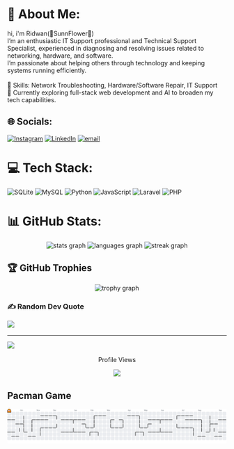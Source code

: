 
# 💫 About Me:

hi, i'm Ridwan(🌻SunnFlower🌻)<br> I’m an enthusiastic IT Support professional and Technical Support Specialist, experienced in diagnosing and resolving issues related to networking, hardware, and software.<br>I’m passionate about helping others through technology and keeping systems running efficiently.<br><br>🔧 Skills: Network Troubleshooting, Hardware/Software Repair, IT Support<br>🌱 Currently exploring full-stack web development and AI to broaden my tech capabilities.

## 🌐 Socials:
[![Instagram](https://img.shields.io/badge/Instagram-%23E4405F.svg?logo=Instagram&logoColor=white)](https://instagram.com/ridwannnn_____) [![LinkedIn](https://img.shields.io/badge/LinkedIn-%230077B5.svg?logo=linkedin&logoColor=white)](https://www.linkedin.com/in/ridwan-andrian-ra7474/) [![email](https://img.shields.io/badge/Email-D14836?logo=gmail&logoColor=white)](mailto:sunflower.ra74@gmail.com) 


# 💻 Tech Stack:
![SQLite](https://img.shields.io/badge/sqlite-%2307405e.svg?style=flat&logo=sqlite&logoColor=white) ![MySQL](https://img.shields.io/badge/mysql-4479A1.svg?style=flat&logo=mysql&logoColor=white) ![Python](https://img.shields.io/badge/python-3670A0?style=flat&logo=python&logoColor=ffdd54) ![JavaScript](https://img.shields.io/badge/javascript-%23323330.svg?style=flat&logo=javascript&logoColor=%23F7DF1E) ![Laravel](https://img.shields.io/badge/laravel-%23FF2D20.svg?style=flat&logo=laravel&logoColor=white) ![PHP](https://img.shields.io/badge/php-%23777BB4.svg?style=flat&logo=php&logoColor=white)


# 📊 GitHub Stats:

<div align="center">
  <img src="https://github-readme-stats.vercel.app/api?username=SunnFlower47&hide_title=false&hide_rank=false&show_icons=true&include_all_commits=false&count_private=true&disable_animations=false&theme=github_dark&locale=en&hide_border=true&order=1" height="150" alt="stats graph"  />
  <img src="https://github-readme-stats.vercel.app/api/top-langs?username=SunnFlower47&locale=en&hide_title=false&layout=compact&card_width=320&langs_count=5&theme=github_dark&hide_border=true&order=2" height="150" alt="languages graph"  />
  <img src="https://streak-stats.demolab.com?user=SunnFlower47&locale=en&mode=daily&theme=discord_old_blurple&hide_border=true&border_radius=5&order=3" height="150" alt="streak graph"  />
</div>


## 🏆 GitHub Trophies
<div align="center">
  <img src="https://github-profile-trophy.vercel.app?username=SunnFlower47&theme=dracula&column=-1&row=1&margin-w=8&margin-h=8&no-bg=true&no-frame=false&order=4" height="150" alt="trophy graph"  />
</div>

### ✍️ Random Dev Quote
![](https://quotes-github-readme.vercel.app/api?type=horizontal&theme=radical)

---
[![](https://visitcount.itsvg.in/api?id=SunnFlower47&icon=0&color=0)](https://visitcount.itsvg.in)

<div align="center">
<P>Profile Views<P>
  <img src="https://profile-counter.glitch.me/SunnFlower47/count.svg?"  />
</div>

<!-- Proudly created with GPRM ( https://gprm.itsvg.in ) -->
## Pacman Game 
<picture>
  <source media="(prefers-color-scheme: dark)" srcset="https://raw.githubusercontent.com/SunnFlower47/SunnFlower47/output/pacman-contribution-graph-dark.svg">
  <source media="(prefers-color-scheme: light)" srcset="https://raw.githubusercontent.com/SunnFlower47/SunnFlower47/output/pacman-contribution-graph.svg">
  <img alt="pacman contribution graph" src="https://raw.githubusercontent.com/SunnFlower47/SunnFlower47/output/pacman-contribution-graph.svg">
</picture>

